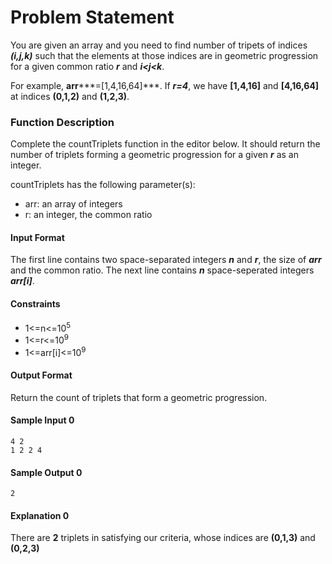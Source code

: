 # Problem Statement
You are given an array and you need to find number of tripets of indices ***(i,j,k)*** such that the elements at those indices are in geometric progression for a given common ratio ***r*** and ***i<j<k***.

For example, **arr*****=[1,4,16,64]***. If ***r=4***, we have **[1,4,16]** and **[4,16,64]** at indices **(0,1,2)** and **(1,2,3)**.

### Function Description

Complete the countTriplets function in the editor below. It should return the number of triplets forming a geometric progression for a given ***r*** as an integer.

countTriplets has the following parameter(s):

+ arr: an array of integers
+ r: an integer, the common ratio

#### Input Format

The first line contains two space-separated integers ***n*** and ***r***, the size of ***arr*** and the common ratio.
The next line contains ***n*** space-seperated integers ***arr[i]***.

#### Constraints
+ 1<=n<=10<sup>5</sup>
+ 1<=r<=10<sup>9</sup>
+ 1<=arr[i]<=10<sup>9</sup>

#### Output Format

Return the count of triplets that form a geometric progression.

#### Sample Input 0
```
4 2
1 2 2 4
```
#### Sample Output 0
```
2
```
#### Explanation 0

There are **2** triplets in satisfying our criteria, whose indices are **(0,1,3)** and **(0,2,3)**